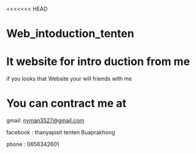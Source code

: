 <<<<<<< HEAD
# Web_intoduction_tenten
It website for intro duction from me
=======

if you looks that Website your will friends with me

# You can contract me at
 gmail: nyman3527@gmail.com
 
 
 
 facebook : thanyapisit tenten Buaprakhong 
 
 
 
 phone : 0656342601
